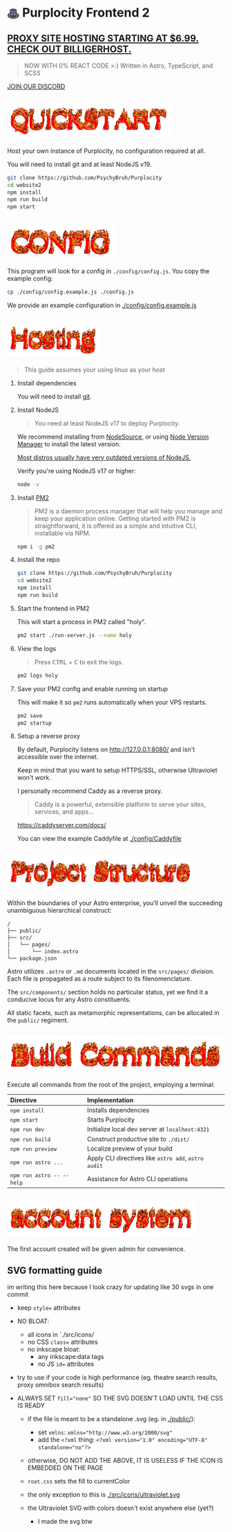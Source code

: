 # <img src="./src/icons/hat.svg" style="width: 1em; vertical-align: middle"> Purplocity Frontend 2

## [PROXY SITE HOSTING STARTING AT $6.99. CHECK OUT BILLIGERHOST.](https://billing.billigerhost.com/aff.php?aff=94)

> NOW WITH 0% REACT CODE >:)
> Written in Astro, TypeScript, and SCSS

[JOIN OUR DISCORD](https://discord.gg/VZguJSmMcN)

## <img src="docs/quickstart.gif" alt="Quick Start" height="80px">

Host your own instance of Purplocity, no configuration required at all.

You will need to install git and at least NodeJS v19.

```sh
git clone https://github.com/PsychyBruh/Purplocity
cd website2
npm install
npm run build
npm start
```

## <img src="docs/config.gif" alt="Configuration" height="80px">

This program will look for a config in `./config/config.js`. You copy the example config:

```sh
cp ./config/config.example.js ./config.js
```

We provide an example configuration in [./config/config.example.js](./config/config.example.js)

## <img src="docs/hosting.gif" alt="Hosting" height="80px">

> This guide assumes your using linux as your host

1. Install dependencies

   You will need to install [git](https://git-scm.com/download/linux).

2. Install NodeJS

   > You need at least NodeJS v17 to deploy Purplocity.

   We recommend installing from [NodeSource](https://github.com/nodesource/distributions#table-of-contents), or using [Node Version Manager](https://github.com/nvm-sh/nvm#table-of-contents) to install the latest version.

   [Most distros usually have very outdated versions of NodeJS.](https://gist.github.com/e9x/b549f46081ce794914461f2fbb9566bd#file-nodejs-across-linux-distributions-md)

   Verify you're using NodeJS v17 or higher:

   ```sh
   node -v
   ```

3. Install [PM2](https://pm2.keymetrics.io/docs/usage/quick-start/)

   > PM2 is a daemon process manager that will help you manage and keep your application online. Getting started with PM2 is straightforward, it is offered as a simple and intuitive CLI, installable via NPM.

   ```sh
   npm i -g pm2
   ```

4. Install the repo

   ```sh
   git clone https://github.com/PsychyBruh/Purplocity
   cd website2
   npm install
   npm run build
   ```

5. Start the frontend in PM2

   This will start a process in PM2 called "holy".

   ```sh
   pm2 start ./run-server.js --name holy
   ```

6. View the logs

   > Press <kbd>CTRL</kbd> + <kbd>C</kbd> to exit the logs.

   ```sh
   pm2 logs holy
   ```

7. Save your PM2 config and enable running on startup

   This will make it so `pm2` runs automatically when your VPS restarts.

   ```sh
   pm2 save
   pm2 startup
   ```

8. Setup a reverse proxy

   By default, Purplocity listens on http://127.0.0.1:8080/ and isn't accessible over the internet.

   Keep in mind that you want to setup HTTPS/SSL, otherwise Ultraviolet won't work.

   I personally recommend Caddy as a reverse proxy.

   > Caddy is a powerful, extensible platform to serve your sites, services, and apps...

   https://caddyserver.com/docs/

   You can view the example Caddyfile at [./config/Caddyfile](./config/Caddyfile)

## <img src="docs/struct.gif" alt="Project Structure" height="80px">

Within the boundaries of your Astro enterprise, you'll unveil the succeeding unambiguous hierarchical construct:

```text
/
├── public/
├── src/
│   └── pages/
│       └── index.astro
└── package.json
```

Astro utilizes `.astro` or `.md` documents located in the `src/pages/` division. Each file is propagated as a route subject to its filenomenclature.

The `src/components/` section holds no particular status, yet we find it a conducive locus for any Astro constituents.

All static facets, such as metamorphic representations, can be allocated in the `public/` regiment.

## <img src="docs/cmds.gif" alt="Commands" height="80px">

Execute all commands from the root of the project, employing a terminal:

| Directive                 | Implementation                                       |
| :------------------------ | :--------------------------------------------------- |
| `npm install`             | Installs dependencies                                |
| `npm start`               | Starts Purplocity                                |
| `npm run dev`             | Initialize local dev server at `localhost:4321`      |
| `npm run build`           | Construct productive site to `./dist/`               |
| `npm run preview`         | Localize preview of your build                       |
| `npm run astro ...`       | Apply CLI directives like `astro add`, `astro audit` |
| `npm run astro -- --help` | Assistance for Astro CLI operations                  |

## <img src="docs/acc.gif" alt="Account System" height="80px">

The first account created will be given admin for convenience.

## SVG formatting guide

im writing this here because I look crazy for updating like 30 svgs in one commit

- keep `style=` attributes
- NO BLOAT:

  - all icons in `./src/icons/
  - no CSS `class=` attributes
  - no inkscape bloat:
    - any inkscape:data tags
    - no JS `id=` attributes

- try to use <defs> if your code is high performance (eg. theatre search results, proxy omnibox search results)
- ALWAYS SET `fill="none"` SO THE SVG DOESN'T LOAD UNTIL THE CSS IS READY

  - if the file is meant to be a standalone .svg (eg. in [./public/](./public/)):

    - set `xmlns`: `xmlns="http://www.w3.org/2000/svg"`
    - add the `<?xml` thing: `<?xml version="1.0" encoding="UTF-8" standalone="no"?>`

  - otherwise, DO NOT ADD THE ABOVE, IT IS USELESS IF THE ICON IS EMBEDDED ON THE PAGE

  - `root.css` sets the fill to currentColor
  - the only exception to this is [./src/icons/ultraviolet.svg](./src/icons/)
  - the Ultraviolet SVG with colors doesn't exist anywhere else (yet?)
    - I made the svg btw

